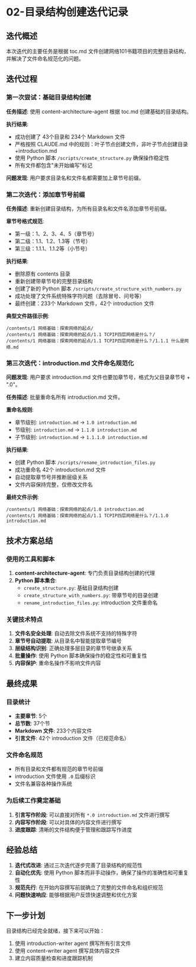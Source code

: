 # 02-目录结构创建迭代记录

## 迭代概述

本次迭代的主要任务是根据 toc.md 文件创建网络101书籍项目的完整目录结构，并解决了文件命名规范化的问题。

## 迭代过程

### 第一次尝试：基础目录结构创建

**任务描述**: 使用 content-architecture-agent 根据 toc.md 创建基础的目录结构。

**执行结果**:
- 成功创建了 43个目录和 234个 Markdown 文件
- 严格按照 CLAUDE.md 中的规则：叶子节点创建文件，非叶子节点创建目录+introduction.md
- 使用 Python 脚本 `/scripts/create_structure.py` 确保操作稳定性
- 所有文件都包含"未开始编写"标记

**问题发现**: 用户要求目录名和文件名都需要加上章节号前缀。

### 第二次迭代：添加章节号前缀

**任务描述**: 重新创建目录结构，为所有目录名和文件名添加章节号前缀。

**章节号格式规范**:
- 第一级：1、2、3、4、5（章节号）
- 第二级：1.1、1.2、1.3等（节号）
- 第三级：1.1.1、1.1.2等（小节号）

**执行结果**:
- 删除原有 contents 目录
- 重新创建带章节号的完整目录结构
- 创建了新的 Python 脚本 `/scripts/create_structure_with_numbers.py`
- 成功处理了文件系统特殊字符问题（去除冒号、问号等）
- 最终创建：233个 Markdown 文件，42个 introduction 文件

**典型文件路径示例**:
```
/contents/1 网络基础：探索网络的起点/
/contents/1 网络基础：探索网络的起点/1.1 TCPIP四层网络是什么？/
/contents/1 网络基础：探索网络的起点/1.1 TCPIP四层网络是什么？/1.1.1 什么是网络.md
```

### 第三次迭代：introduction.md 文件命名规范化

**问题发现**: 用户要求 introduction.md 文件也要加章节号，格式为父目录章节号 + ".0"。

**任务描述**: 批量重命名所有 introduction.md 文件。

**重命名规则**:
- 章节级别: `introduction.md` → `1.0 introduction.md`
- 节级别: `introduction.md` → `1.1.0 introduction.md`
- 子节级别: `introduction.md` → `1.1.1.0 introduction.md`

**执行结果**:
- 创建 Python 脚本 `/scripts/rename_introduction_files.py`
- 成功重命名 42个 introduction.md 文件
- 自动提取章节号并推断层级关系
- 文件内容保持完整，仅修改文件名

**最终文件示例**:
```
/contents/1 网络基础：探索网络的起点/1.0 introduction.md
/contents/1 网络基础：探索网络的起点/1.1 TCPIP四层网络是什么？/1.1.0 introduction.md
```

## 技术方案总结

### 使用的工具和脚本

1. **content-architecture-agent**: 专门负责目录结构创建的代理
2. **Python 脚本集合**:
   - `create_structure.py`: 基础目录结构创建
   - `create_structure_with_numbers.py`: 带章节号的目录创建
   - `rename_introduction_files.py`: introduction 文件重命名

### 关键技术特点

1. **文件名安全处理**: 自动去除文件系统不支持的特殊字符
2. **章节号自动提取**: 从目录名中智能提取章节编号
3. **层级结构识别**: 正确处理多层目录的章节号继承关系
4. **批量操作**: 使用 Python 脚本确保操作的稳定性和可重复性
5. **内容保护**: 重命名操作不影响文件内容

## 最终成果

### 目录统计
- **主要章节**: 5个
- **总节数**: 37个节
- **Markdown 文件**: 233个内容文件
- **引言文件**: 42个 introduction 文件（已规范命名）

### 文件命名规范
- 所有目录和文件都有规范的章节号前缀
- introduction 文件使用 `.0` 后缀标识
- 文件名兼容各种操作系统

### 为后续工作奠定基础
1. **引言写作阶段**: 可以直接对所有 `*.0 introduction.md` 文件进行撰写
2. **内容写作阶段**: 可以对具体的内容文件进行撰写
3. **进度跟踪**: 清晰的文件结构便于管理和跟踪写作进度

## 经验总结

1. **迭代式改进**: 通过三次迭代逐步完善了目录结构的规范性
2. **自动化优先**: 使用 Python 脚本而非手动操作，确保了操作的准确性和可重复性
3. **规范先行**: 在开始内容撰写前就确立了完整的文件命名和组织规范
4. **问题快速响应**: 能够根据用户反馈快速调整和优化方案

## 下一步计划

目录结构已经完全就绪，接下来可以开始：
1. 使用 introduction-writer agent 撰写所有引言文件
2. 使用 content-writer agent 撰写具体内容文件
3. 建立内容质量检查和进度跟踪机制
